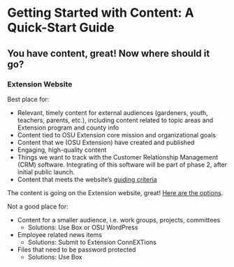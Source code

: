 # Getting Started with Content: A Quick-Start Guide

## You have content, great! Now where should it go?

### Extension Website

Best place for:
  * Relevant, timely content for external audiences (gardeners, youth, teachers, parents, etc.), including content related to topic areas and Extension program and county info
  * Content tied to OSU Extension core mission and organizational goals
  * Content that we (OSU Extension) have created and published
  * Engaging, high-quality content
  * Things we want to track with the Customer Relationship Management (CRM) software. Integrating of this software will be part of phase 2, after initial public launch.
  * Content that meets the website’s [guiding criteria](http://blogs.oregonstate.edu/extensionweb/strategy/#criteria)

The content is going on the Extension website, great! [Here are the options](#content-options-for-the-extension-website).

Not a good place for:
  * Content for a smaller audience, i.e. work groups, projects, committees
    * Solutions: Use Box or OSU WordPress
  * Employee related news items
    * Solutions: Submit to Extension ConnEXTions
  * Files that need to be password protected
    * Solutions: Use Box
    
